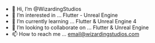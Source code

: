 - 👋 Hi, I’m @WizardingStudios
- 👀 I’m interested in ... Flutter - Unreal Engine
- 🌱 I’m currently learning ... Flutter & Unreal Engine 4
- 💞️ I’m looking to collaborate on ... Flutter & Unreal Engine
- 📫 How to reach me ... email@wizardingstudios.com

<!---
WizardingStudios/WizardingStudios is a ✨ special ✨ repository because its `README.md` (this file) appears on your GitHub profile.
You can click the Preview link to take a look at your changes.
--->
